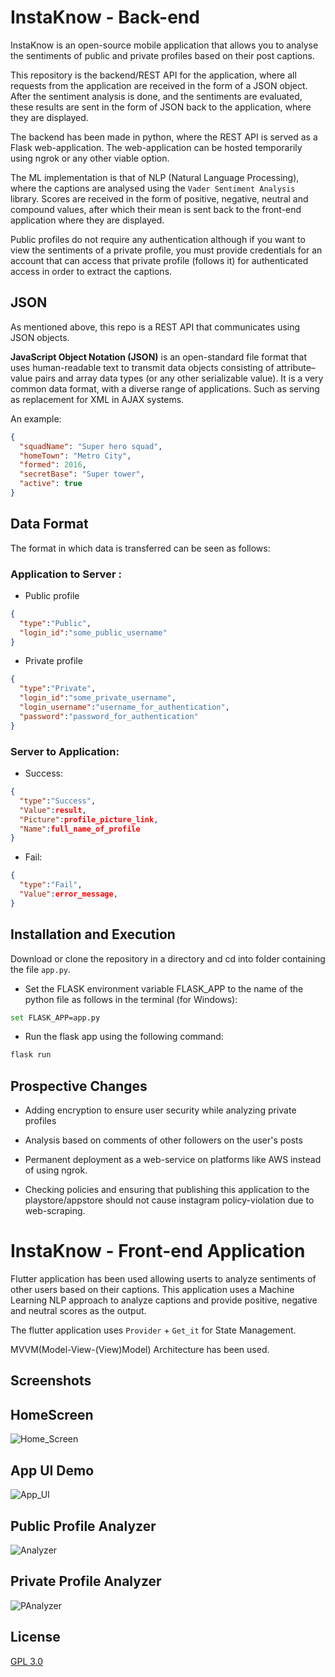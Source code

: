 # InstaKnow - Back-end

InstaKnow is an open-source mobile application that allows you to analyse the sentiments of public and private profiles based on their post captions. 

This repository is the backend/REST API for the application, where all requests from the application are received in the form of a JSON object. After the sentiment analysis is done, and the sentiments are evaluated, these results are sent in the form of JSON back to the application, where they are displayed.

The backend has been made in python, where the REST API is served as a Flask web-application. The web-application  can be hosted temporarily using ngrok or any other viable option.

The ML implementation is that of NLP (Natural Language Processing), where the captions are analysed using the ```Vader Sentiment Analysis``` library. Scores are received in the form of positive, negative, neutral and compound values, after which their mean is sent back to the front-end application where they are displayed.

Public profiles do not require any authentication although if you want to view the sentiments of a private profile, you must provide credentials for an account that can access that private profile (follows it) for authenticated access in order to extract the captions. 

## JSON

As mentioned above, this repo is a REST API that communicates using JSON objects.

**JavaScript Object Notation (JSON)** is an open-standard file format that uses human-readable text to transmit data objects consisting of attribute–value pairs and array data types (or any other serializable value). It is a very common data format, with a diverse range of applications. Such as serving as replacement for XML in AJAX systems.

An example:

```json
{
  "squadName": "Super hero squad",
  "homeTown": "Metro City",
  "formed": 2016,
  "secretBase": "Super tower",
  "active": true
}
```

## Data Format

The format in which data is transferred can be seen as follows:

### Application to Server :

* Public profile

```json
{
  "type":"Public",
  "login_id":"some_public_username"
}
```

* Private profile

```json
{
  "type":"Private",
  "login_id":"some_private_username",
  "login_username":"username_for_authentication",
  "password":"password_for_authentication"
}
```

### Server to Application:

* Success:

```json
{
  "type":"Success",
  "Value":result,
  "Picture":profile_picture_link,
  "Name":full_name_of_profile
}
```

* Fail:

```json
{
  "type":"Fail",
  "Value":error_message,
}
```

## Installation and Execution

Download or clone the repository in a directory and cd into folder containing the file ```app.py```.

* Set the FLASK environment variable FLASK_APP to the name of the python file as follows in the terminal (for Windows):

  
```bash
set FLASK_APP=app.py 
```

* Run the flask app using the following command:

```bash
flask run 
```

## Prospective Changes

* Adding encryption to ensure user security while analyzing private profiles

* Analysis based on comments of other followers on the user's posts
* Permanent deployment as a web-service on platforms like AWS instead of using ngrok.

* Checking policies and ensuring that publishing this application to the playstore/appstore should not cause instagram policy-violation due to web-scraping.


# InstaKnow - Front-end Application

Flutter application has been used allowing userts to analyze sentiments of other users based on their captions. This application uses a Machine Learning NLP approach to analyze captions and provide positive, negative and neutral scores as the output.

The flutter application uses ```Provider``` + ```Get_it``` for State Management.

 MVVM(Model-View-(View)Model) Architecture has been used.

## Screenshots

## HomeScreen

![Home_Screen](https://github.com/ketanchoyal/InstaKnow/raw/master/Screenshots/homeScreenDemo.gif)

## App UI Demo

![App_UI](https://github.com/ketanchoyal/InstaKnow/raw/master/Screenshots/UIDemo.gif)


## Public Profile Analyzer

![Analyzer](https://github.com/ketanchoyal/InstaKnow/raw/master/Screenshots/public.png)

## Private Profile Analyzer

![PAnalyzer](https://github.com/ketanchoyal/InstaKnow/raw/master/Screenshots/private.png)

## License
[GPL 3.0](https://choosealicense.com/licenses/gpl-3.0/)

